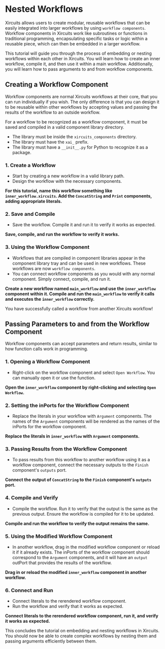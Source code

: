 # Nested Workflows

Xircuits allows users to create modular, reusable workflows that can be easily integrated into larger workflows by using `workflow components`. Workflow components in Xircuits work like subroutines or functions in traditional programming, encapsulating specific tasks or logic within a reusable piece, which can then be embedded in a larger workflow.

This tutorial will guide you through the process of embedding or nesting workflows within each other in Xircuits. You will learn how to create an inner workflow, compile it, and then use it within a main workflow. Additionally, you will learn how to pass arguments to and from workflow components.

## Creating a Workflow Component

Workflow components are normal Xircuits workflows at their core, that you can run individually if you wish. The only difference is that you can design it to be reusable within other workflows by accepting values and passing the results of the workflow to an outside workflow.

For a workflow to be recognized as a workflow component, it must be saved and compiled in a valid component library directory.

- The library must be inside the `xircuits_components` directory.
- The library must have the `xai_` prefix.
- The library must have a `__init__.py` for Python to recognize it as a package.

### 1. Create a Workflow
- Start by creating a new workflow in a valid library path.
- Design the workflow with the necessary components.

**For this tutorial, name this workflow something like `inner_workflow.xircuits`. Add the `ConcatString` and `Print` components, adding appropriate literals.**

### 2. Save and Compile
- Save the workflow. Compile it and run it to verify it works as expected.

**Save, compile, and run the workflow to verify it works.**

### 3. Using the Workflow Component
- Workflows that are compiled in component libraries appear in the component library tray and can be used in new workflows. These workflows are now `workflow components`.
- You can connect workflow components as you would with any normal component. Simply connect, compile, and run it.

**Create a new workflow named `main_workflow` and use the `inner_workflow` component within it. Compile and run the `main_workflow` to verify it calls and executes the `inner_workflow` correctly.**

You have successfully called a workflow from another Xircuits workflow!

## Passing Parameters to and from the Workflow Component

Workflow components can accept parameters and return results, similar to how function calls work in programming.

### 1. Opening a Workflow Component
- Right-click on the workflow component and select `Open Workflow`. You can manually open it or use the function.

**Open the `inner_workflow` component by right-clicking and selecting `Open Workflow`.**

### 2. Setting the inPorts for the Workflow Component
- Replace the literals in your workflow with `Argument` components. The names of the `Argument` components will be rendered as the names of the inPorts for the workflow component.

**Replace the literals in `inner_workflow` with `Argument` components.**

### 3. Passing Results from the Workflow Component
- To pass results from this workflow to another workflow using it as a workflow component, connect the necessary outputs to the `Finish` component's `outputs` port.

**Connect the output of `ConcatString` to the `Finish` component's `outputs` port.**

### 4. Compile and Verify
- Compile the workflow. Run it to verify that the output is the same as the previous output. Ensure the workflow is compiled for it to be updated.

**Compile and run the workflow to verify the output remains the same.**

### 5. Using the Modified Workflow Component
- In another workflow, drag in the modified workflow component or reload it if it already exists. The inPorts of the workflow component should correspond to the `Argument` components, and it will have an `output` outPort that provides the results of the workflow.

**Drag in or reload the modified `inner_workflow` component in another workflow.**

### 6. Connect and Run
- Connect literals to the rerendered workflow component.
- Run the workflow and verify that it works as expected.

**Connect literals to the rerendered workflow component, run it, and verify it works as expected.**

This concludes the tutorial on embedding and nesting workflows in Xircuits. You should now be able to create complex workflows by nesting them and passing arguments efficiently between them.
